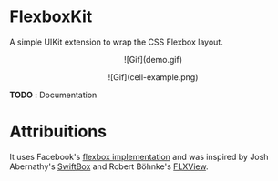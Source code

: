# FlexboxKit
A simple UIKit extension to wrap the CSS Flexbox layout.

<p align="center">
![Gif](demo.gif)

<p align="center">
![Gif](cell-example.png)


**TODO** : Documentation

# Attribuitions 
It uses Facebook's [flexbox implementation][css-layout] and was inspired by Josh Abernathy's
[SwiftBox] and Robert Böhnke's [FLXView].

[css-layout]: https://github.com/facebook/css-layout
[swiftbox]: https://github.com/joshaber/SwiftBox
[flxview]: https://github.com/robb/FLXView

